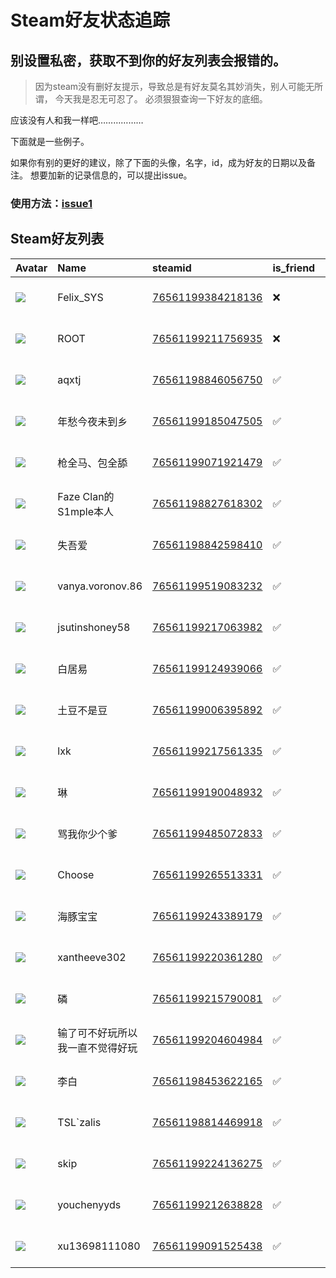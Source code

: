 # Steam好友状态追踪
## 别设置私密，获取不到你的好友列表会报错的。

> 因为steam没有删好友提示，导致总是有好友莫名其妙消失，别人可能无所谓，
> 今天我是忍无可忍了。 必须狠狠查询一下好友的底细。

应该没有人和我一样吧………………

下面就是一些例子。

如果你有别的更好的建议，除了下面的头像，名字，id，成为好友的日期以及备注。 想要加新的记录信息的，可以提出issue。

### 使用方法：[issue1](https://github.com/systemannounce/SteamFriends/issues/1)

## Steam好友列表

| Avatar                                                                            | Name               | steamid                                                                     | is_friend   | BFD                 | Remark   | removed_time        |
|:----------------------------------------------------------------------------------|:-------------------|:----------------------------------------------------------------------------|:------------|:--------------------|:---------|:--------------------|
| ![](https://avatars.steamstatic.com/d41abd4be0b3769e1919802da758591a11639b13.jpg) | Felix_SYS          | [76561199384218136](https://steamcommunity.com/profiles/76561199384218136/) | ❌           | 2022-08-14 01:06:38 |          | 2025-06-13 12:49:03 |
| ![](https://avatars.steamstatic.com/ef15d4fa577672454e11c4dc5fbfa9fc71722ede.jpg) | ROOT               | [76561199211756935](https://steamcommunity.com/profiles/76561199211756935/) | ❌           | 2021-10-02 11:23:03 |          | 2025-06-13 12:49:03 |
| ![](https://avatars.steamstatic.com/cbc910b68a51cfb6b2824ef6f0039b3415b3c7ac.jpg) | aqxtj              | [76561198846056750](https://steamcommunity.com/profiles/76561198846056750/) | ✅           | 2021-10-30 09:01:02 |          |                     |
| ![](https://avatars.steamstatic.com/e0345d95a99a0280d31aaec05676eaad7a125d2c.jpg) | 年愁今夜未到乡            | [76561199185047505](https://steamcommunity.com/profiles/76561199185047505/) | ✅           | 2022-11-03 15:04:27 |          |                     |
| ![](https://avatars.steamstatic.com/fef49e7fa7e1997310d705b2a6158ff8dc1cdfeb.jpg) | 枪全马、包全舔            | [76561199071921479](https://steamcommunity.com/profiles/76561199071921479/) | ✅           | 2024-07-01 17:51:18 |          |                     |
| ![](https://avatars.steamstatic.com/fc5680868f2dd6f99f49cbce8299ab694fcd4adb.jpg) | Faze Clan的S1mple本人 | [76561198827618302](https://steamcommunity.com/profiles/76561198827618302/) | ✅           | 2023-05-04 14:00:40 |          |                     |
| ![](https://avatars.steamstatic.com/71b2d5268d2946a3215f6f943f2bc124fdb25fa3.jpg) | 失吾爱                | [76561198842598410](https://steamcommunity.com/profiles/76561198842598410/) | ✅           | 2023-02-28 13:52:48 |          |                     |
| ![](https://avatars.steamstatic.com/fef49e7fa7e1997310d705b2a6158ff8dc1cdfeb.jpg) | vanya.voronov.86   | [76561199519083232](https://steamcommunity.com/profiles/76561199519083232/) | ✅           | 2023-09-11 10:01:26 |          |                     |
| ![](https://avatars.steamstatic.com/fef49e7fa7e1997310d705b2a6158ff8dc1cdfeb.jpg) | jsutinshoney58     | [76561199217063982](https://steamcommunity.com/profiles/76561199217063982/) | ✅           | 2021-10-30 09:03:17 |          |                     |
| ![](https://avatars.steamstatic.com/84d03fbbd6c7ddcd9a780273c66662319dd4c391.jpg) | 白居易                | [76561199124939066](https://steamcommunity.com/profiles/76561199124939066/) | ✅           | 2023-03-24 12:53:13 |          |                     |
| ![](https://avatars.steamstatic.com/eb049b1b182dc5a2fe785e1f4b7932f2e9d2a297.jpg) | 土豆不是豆              | [76561199006395892](https://steamcommunity.com/profiles/76561199006395892/) | ✅           | 2021-12-06 03:04:50 |          |                     |
| ![](https://avatars.steamstatic.com/52c146fd9302c833bc165e32d73dca65c566b858.jpg) | lxk                | [76561199217561335](https://steamcommunity.com/profiles/76561199217561335/) | ✅           | 2021-11-30 02:57:48 |          |                     |
| ![](https://avatars.steamstatic.com/fef49e7fa7e1997310d705b2a6158ff8dc1cdfeb.jpg) | 琳                  | [76561199190048932](https://steamcommunity.com/profiles/76561199190048932/) | ✅           | 2021-11-22 07:56:17 |          |                     |
| ![](https://avatars.steamstatic.com/05e7e9eb6fb97abff6ad1fd271f5f2d9e4c1cd75.jpg) | 骂我你少个爹             | [76561199485072833](https://steamcommunity.com/profiles/76561199485072833/) | ✅           | 2023-03-09 10:59:53 |          |                     |
| ![](https://avatars.steamstatic.com/b8a6f62b8b7bd48279016ddb5616f9a555b0cf5d.jpg) | Choose             | [76561199265513331](https://steamcommunity.com/profiles/76561199265513331/) | ✅           | 2023-03-03 12:23:48 |          |                     |
| ![](https://avatars.steamstatic.com/d139156972e030490138d30f6eaa99e03ef899d9.jpg) | 海豚宝宝               | [76561199243389179](https://steamcommunity.com/profiles/76561199243389179/) | ✅           | 2022-07-19 12:23:08 |          |                     |
| ![](https://avatars.steamstatic.com/fef49e7fa7e1997310d705b2a6158ff8dc1cdfeb.jpg) | xantheeve302       | [76561199220361280](https://steamcommunity.com/profiles/76561199220361280/) | ✅           | 2021-11-26 11:51:01 |          |                     |
| ![](https://avatars.steamstatic.com/3e7fa82d331c950cc2dffca68c4e0f723849cff0.jpg) | 磷                  | [76561199215790081](https://steamcommunity.com/profiles/76561199215790081/) | ✅           | 2022-01-29 11:57:48 |          |                     |
| ![](https://avatars.steamstatic.com/6e457fae94137b844ade34b5130e7e0b1910dddc.jpg) | 输了可不好玩所以我一直不觉得好玩   | [76561199204604984](https://steamcommunity.com/profiles/76561199204604984/) | ✅           | 2023-03-18 14:45:13 |          |                     |
| ![](https://avatars.steamstatic.com/05f7484159bfe873ef52fe2a8784d92b625f629f.jpg) | 李白                 | [76561198453622165](https://steamcommunity.com/profiles/76561198453622165/) | ✅           | 2023-03-02 15:05:02 |          |                     |
| ![](https://avatars.steamstatic.com/0e96fd1da4c91017a7c1de980d6361b139e6831d.jpg) | TSL`zalis          | [76561198814469918](https://steamcommunity.com/profiles/76561198814469918/) | ✅           | 2023-04-17 15:27:26 |          |                     |
| ![](https://avatars.steamstatic.com/8fe8f5e0fef8c0709ea4f90f69594a6bbe62ecf7.jpg) | skip               | [76561199224136275](https://steamcommunity.com/profiles/76561199224136275/) | ✅           | 2022-01-30 08:56:03 |          |                     |
| ![](https://avatars.steamstatic.com/083bfd7aa2f7adef7c184aa0e429df5fc315057a.jpg) | youchenyyds        | [76561199212638828](https://steamcommunity.com/profiles/76561199212638828/) | ✅           | 2022-09-15 04:12:53 |          |                     |
| ![](https://avatars.steamstatic.com/fef49e7fa7e1997310d705b2a6158ff8dc1cdfeb.jpg) | xu13698111080      | [76561199091525438](https://steamcommunity.com/profiles/76561199091525438/) | ✅           | 2025-09-24 04:19:14 |          |                     |